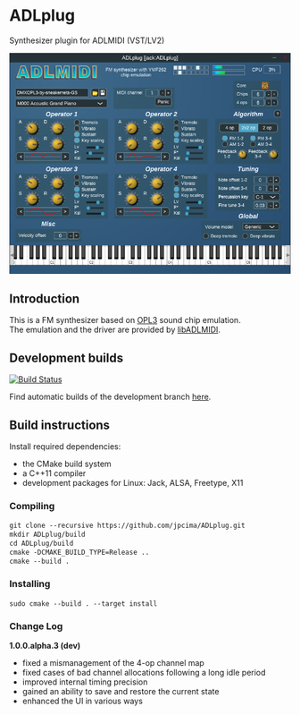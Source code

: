 # ADLplug
Synthesizer plugin for ADLMIDI (VST/LV2)

![screenshot](docs/screen.png)

## Introduction

This is a FM synthesizer based on [OPL3](https://en.wikipedia.org/wiki/Yamaha_YMF262) sound chip emulation.  
The emulation and the driver are provided by [libADLMIDI](https://github.com/Wohlstand/libADLMIDI).

## Development builds

[![Build Status](https://semaphoreci.com/api/v1/jpcima/adlplug-2/branches/master/badge.svg)](https://semaphoreci.com/jpcima/adlplug-2)

Find automatic builds of the development branch [here](http://jpcima.sdf1.org/software/development/ADLplug/).

## Build instructions

Install required dependencies:
- the CMake build system
- a C++11 compiler
- development packages for Linux: Jack, ALSA, Freetype, X11

### Compiling

```
git clone --recursive https://github.com/jpcima/ADLplug.git
mkdir ADLplug/build
cd ADLplug/build
cmake -DCMAKE_BUILD_TYPE=Release ..
cmake --build .
```

### Installing

```
sudo cmake --build . --target install
```

### Change Log

**1.0.0.alpha.3 (dev)**

- fixed a mismanagement of the 4-op channel map
- fixed cases of bad channel allocations following a long idle period
- improved internal timing precision
- gained an ability to save and restore the current state
- enhanced the UI in various ways
